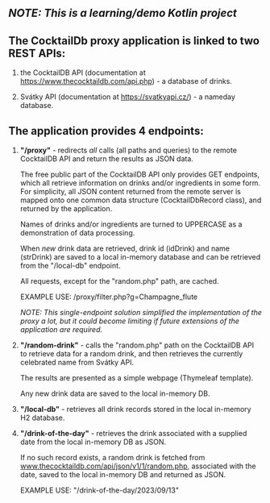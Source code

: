 ## *NOTE: This is a learning/demo Kotlin project*

## The CocktailDb proxy application is linked to two REST APIs:

1) the CocktailDB API (documentation at https://www.thecocktaildb.com/api.php) - a database of drinks.

2) Svátky API (documentation at https://svatkyapi.cz/) - a nameday database.


## The application provides 4 endpoints:
1) **"/proxy"** - redirects *all* calls (all paths and queries) to the remote CocktailDB API and return the results
   as JSON data.

   The free public part of the CocktailDB API only provides GET endpoints, which all retrieve information
   on drinks and/or ingredients in some form.
   For simplicity, all JSON content returned from the remote server is mapped onto one common data structure
   (CocktailDbRecord class), and returned by the application.

   Names of drinks and/or ingredients are turned to UPPERCASE as a demonstration of data processing.

   When *new* drink data are retrieved, drink id (idDrink) and name (strDrink) are saved to a local in-memory
   database and can be retrieved from the "/local-db" endpoint.

   All requests, except for the "random.php" path, are cached.

   EXAMPLE USE: /proxy/filter.php?g=Champagne_flute

   *NOTE: This single-endpoint solution simplified the implementation of the proxy a lot, but it could become
   limiting if future extensions of the application are required.*

2) **"/random-drink"** - calls the "random.php" path on the CocktailDB API to retrieve data for a random drink,
   and then retrieves the currently celebrated name from Svátky API.

   The results are presented as a simple webpage (Thymeleaf template).

   Any new drink data are saved to the local in-memory DB.

3) **"/local-db"** - retrieves all drink records stored in the local in-memory H2 database.

4) **"/drink-of-the-day"** - retrieves the drink associated with a supplied date from the local in-memory DB as JSON.

   If no such record exists, a random drink is fetched from www.thecocktaildb.com/api/json/v1/1/random.php,
   associated with the date, saved to the local in-memory DB and returned as JSON.

   EXAMPLE USE: "/drink-of-the-day/2023/09/13"